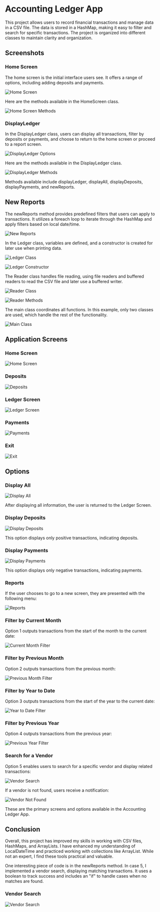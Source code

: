 # Accounting Ledger App

This project allows users to record financial transactions and manage data in a CSV file. The data is stored in a HashMap, making it easy to filter and search for specific transactions. The project is organized into different classes to maintain clarity and organization.

## Screenshots

### Home Screen

The home screen is the initial interface users see. It offers a range of options, including adding deposits and payments.

![Home Screen](https://github.com/Joshua722/AccountingLedgerApp/assets/101982787/8985d364-fd0f-42bb-b48a-0b8240593c05)

Here are the methods available in the HomeScreen class.

![Home Screen Methods](https://github.com/Joshua722/AccountingLedgerApp/assets/101982787/c2371713-6e41-47ea-b7f2-6d0a76bc160d)

### DisplayLedger

In the DisplayLedger class, users can display all transactions, filter by deposits or payments, and choose to return to the home screen or proceed to a report screen.

![DisplayLedger Options](https://github.com/Joshua722/AccountingLedgerApp/assets/101982787/a8bf1df0-74ca-4f73-abc7-0dbafd3b5320)

Here are the methods available in the DisplayLedger class.

![DisplayLedger Methods](https://github.com/Joshua722/AccountingLedgerApp/assets/101982787/a1c99db0-edd2-461f-868f-59322a3b680b)

Methods available include displayLedger, displayAll, displayDeposits, displayPayments, and newReports.

## New Reports

The newReports method provides predefined filters that users can apply to transactions. It utilizes a foreach loop to iterate through the HashMap and apply filters based on local date/time.

![New Reports](https://github.com/Joshua722/AccountingLedgerApp/assets/101982787/0811bdbb-6391-4a33-bf54-8d4a77fc8758)

In the Ledger class, variables are defined, and a constructor is created for later use when printing data.

![Ledger Class](https://github.com/Joshua722/AccountingLedgerApp/assets/101982787/57ae5cde-a787-4728-9d20-fdbafb77d3f4)

![Ledger Constructor](https://github.com/Joshua722/AccountingLedgerApp/assets/101982787/3ba747e9-f1dc-486e-96f3-dae3779ab5ae)

The Reader class handles file reading, using file readers and buffered readers to read the CSV file and later use a buffered writer.

![Reader Class](https://github.com/Joshua722/AccountingLedgerApp/assets/101982787/052e55c7-a7b7-40df-a302-9d7970bbe89e)

![Reader Methods](https://github.com/Joshua722/AccountingLedgerApp/assets/101982787/9c3821f2-c3dc-472b-8597-40e351fac205)

The main class coordinates all functions. In this example, only two classes are used, which handle the rest of the functionality.

![Main Class](https://github.com/Joshua722/AccountingLedgerApp/assets/101982787/0cf4d87e-4a17-4015-a3a1-4c7f60f7b5da)

## Application Screens

### Home Screen

![Home Screen](https://github.com/Joshua722/AccountingLedgerApp/assets/101982787/cc34c108-4ca8-40d0-92b0-319e517de2bd)

### Deposits

![Deposits](https://github.com/Joshua722/AccountingLedgerApp/assets/101982787/714b047c-6917-4eb4-a7c3-12488eaded78)

### Ledger Screen

![Ledger Screen](https://github.com/Joshua722/AccountingLedgerApp/assets/101982787/22ff1cf6-54c8-44e4-8f2b-dca497239b8f)

### Payments

![Payments](https://github.com/Joshua722/AccountingLedgerApp/assets/101982787/ce9c3a78-324a-4726-b15a-de40e8617a0a)

### Exit

![Exit](https://github.com/Joshua722/AccountingLedgerApp/assets/101982787/af86d8ac-6bd8-49b7-8978-fadb33799f78)

## Options

### Display All

![Display All](https://github.com/Joshua722/AccountingLedgerApp/assets/101982787/2523bf2d-a374-44b5-aa03-67174ae542c7)

After displaying all information, the user is returned to the Ledger Screen.

### Display Deposits

![Display Deposits](https://github.com/Joshua722/AccountingLedgerApp/assets/101982787/eb1ad599-abe5-49f7-865c-05ce58d584df)

This option displays only positive transactions, indicating deposits.

### Display Payments

![Display Payments](https://github.com/Joshua722/AccountingLedgerApp/assets/101982787/fb5e2bcc-81ca-45a7-8751-260cda1e8088)

This option displays only negative transactions, indicating payments.

### Reports

If the user chooses to go to a new screen, they are presented with the following menu:

![Reports](https://github.com/Joshua722/AccountingLedgerApp/assets/101982787/8a821b60-00b7-4bb7-8ac7-5e0bef7e27dc)

### Filter by Current Month

Option 1 outputs transactions from the start of the month to the current date:

![Current Month Filter](https://github.com/Joshua722/AccountingLedgerApp/assets/101982787/824871a8-6d86-4d13-8ee6-0f9afdeee870)

### Filter by Previous Month

Option 2 outputs transactions from the previous month:

![Previous Month Filter](https://github.com/Joshua722/AccountingLedgerApp/assets/101982787/a6d0fe34-abd8-4088-9b2a-94a586c7f9bc)

### Filter by Year to Date

Option 3 outputs transactions from the start of the year to the current date:

![Year to Date Filter](https://github.com/Joshua722/AccountingLedgerApp/assets/101982787/fdb432f3-2798-427d-b0fe-912979a4103f)

### Filter by Previous Year

Option 4 outputs transactions from the previous year:

![Previous Year Filter](https://github.com/Joshua722/AccountingLedgerApp/assets/101982787/2d75d1a0-53d3-4607-9157-fb526bd3ab9c)

### Search for a Vendor

Option 5 enables users to search for a specific vendor and display related transactions:

![Vendor Search](https://github.com/Joshua722/AccountingLedgerApp/assets/101982787/b5cd83df-3373-4c65-85d9-bd4ccbdc66af)

If a vendor is not found, users receive a notification:

![Vendor Not Found](https://github.com/Joshua722/AccountingLedgerApp/assets/101982787/ffc74550-6adc-4ac4-8615-293eb981465d)

These are the primary screens and options available in the Accounting Ledger App.

## Conclusion

Overall, this project has improved my skills in working with CSV files, HashMaps, and ArrayLists. I have enhanced my understanding of LocalDateTime and practiced working with collections like ArrayList. While not an expert, I find these tools practical and valuable.

One interesting piece of code is in the newReports method. In case 5, I implemented a vendor search, displaying matching transactions. It uses a boolean to track success and includes an "if" to handle cases when no matches are found.

### Vendor Search

![Vendor Search](https://github.com/Joshua722/AccountingLedgerApp/assets/101982787/8a4cff3d-66a0-4cf8-b9aa-fd1d3d213615)
